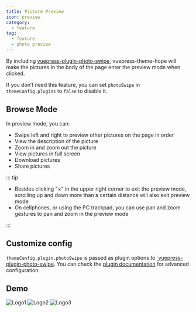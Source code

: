 ```yaml
---
title: Picture Preview
icon: preview
category:
  - feature
tag:
  - feature
  - photo preview
---
```


By including [vuepress-plugin-photo-swipe][photo-swipe], vuepress-theme-hope will make the pictures in the body of the page enter the preview mode when clicked.

If you don’t need this feature, you can set `photoSwipe` in `themeConfig.plugins` to `false` to disable it.

<!-- more -->

## Browse Mode

In preview mode, you can:

- Swipe left and right to preview other pictures on the page in order
- View the description of the picture
- Zoom in and zoom out the picture
- View pictures in full screen
- Download pictures
- Share pictures

::: tip

- Besides clicking "×" in the upper right corner to exit the preview mode, scrolling up and down more than a certain distance will also exit preview mode
- On cellphones, or using the PC trackpad, you can use pan and zoom gestures to pan and zoom in the preview mode

:::

## Customize config

`themeConfig.plugin.photoSwipe` is passed as plugin options to [`vuepress-plugin-photo-swipe][photo-swipe]. You can check the [plugin documentation][photo-swipe] for advanced configuration.

## Demo

![Logo1](/logo.png)
![Logo2](/logo.png)
![Logo3](/logo.png)

[photo-swipe]: https://vuepress-theme-hope.github.io/v2/photo-swipe/
